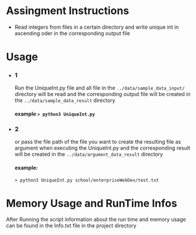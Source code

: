# Assingment Instructions

- Read integers from files in a certain directory and write unique int in ascending oder in the corresponding output file
# Usage

- ### 1 
    Run the UniqueInt.py file and all file in the `../data/sample_data_input/` directory will be read and the corresponding output file will be created in the `../data/sample_data_result` directory
  #### example `> python3 UniqueInt.py`
- ### 2
    or pass the file path of the file you want to create the resulting file as argument when executing the UniqueInt.py and the corresponding result will be created in the `../data/argument_data_result` directory
    #### example:
    `> python3 UniqueInt.py school/enterpriseWebDev/test.txt`

# Memory Usage and RunTime Infos
  After Running the script information about the run time and memory usage can be found in the Info.txt file in the project directory
